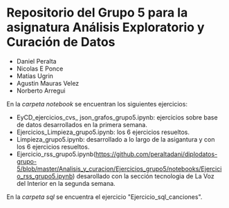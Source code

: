 # Repositorio del Grupo 5 para la asignatura Análisis Exploratorio y Curación de Datos

* Daniel Peralta
* Nicolas E Ponce
* Matias Ugrin
* Agustin Mauras Velez
* Norberto Arregui


En la *carpeta notebook* se encuentran los siguientes ejercicios:
* EyCD_ejercicios_cvs_ json_grafos_grupo5.ipynb: ejercicios sobre base de datos desarrollados en la primera semana.
* Ejercicios_Limpieza_grupo5.ipynb: los 6 ejercicios resueltos.
* Limpieza_grupo5.ipynb: desarrollado a lo largo de la asigantura y con los 6 ejercicios resueltos.
* Ejercicio_rss_grupo5.ipynb(https://github.com/peraltadani/diplodatos-grupo-5/blob/master/Analisis_y_curacion/Ejercicios_grupo5/notebooks/Ejercicio_rss_grupo5.ipynb) desarollado con la sección tecnologia de La Voz del Interior en la segunda semana.

En la *carpeta sql* se encuentra el ejercicio "Ejercicio_sql_canciones".
